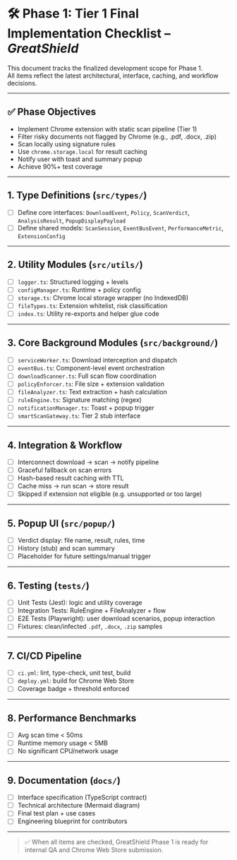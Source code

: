 # 🛠️ Phase 1: Tier 1 Final Implementation Checklist – *GreatShield*

This document tracks the finalized development scope for Phase 1.  
All items reflect the latest architectural, interface, caching, and workflow decisions.

---

## ✅ Phase Objectives

- Implement Chrome extension with static scan pipeline (Tier 1)
- Filter risky documents not flagged by Chrome (e.g., .pdf, .docx, .zip)
- Scan locally using signature rules
- Use `chrome.storage.local` for result caching
- Notify user with toast and summary popup
- Achieve 90%+ test coverage

---

## 1. Type Definitions (`src/types/`)

- [ ] Define core interfaces: `DownloadEvent`, `Policy`, `ScanVerdict`, `AnalysisResult`, `PopupDisplayPayload`
- [ ] Define shared models: `ScanSession`, `EventBusEvent`, `PerformanceMetric`, `ExtensionConfig`

---

## 2. Utility Modules (`src/utils/`)

- [ ] `logger.ts`: Structured logging + levels
- [ ] `configManager.ts`: Runtime + policy config
- [ ] `storage.ts`: Chrome local storage wrapper (no IndexedDB)
- [ ] `fileTypes.ts`: Extension whitelist, risk classification
- [ ] `index.ts`: Utility re-exports and helper glue code

---

## 3. Core Background Modules (`src/background/`)

- [ ] `serviceWorker.ts`: Download interception and dispatch
- [ ] `eventBus.ts`: Component-level event orchestration
- [ ] `downloadScanner.ts`: Full scan flow coordination
- [ ] `policyEnforcer.ts`: File size + extension validation
- [ ] `fileAnalyzer.ts`: Text extraction + hash calculation
- [ ] `ruleEngine.ts`: Signature matching (regex)
- [ ] `notificationManager.ts`: Toast + popup trigger
- [ ] `smartScanGateway.ts`: Tier 2 stub interface

---

## 4. Integration & Workflow

- [ ] Interconnect download → scan → notify pipeline
- [ ] Graceful fallback on scan errors
- [ ] Hash-based result caching with TTL
- [ ] Cache miss → run scan → store result
- [ ] Skipped if extension not eligible (e.g. unsupported or too large)

---

## 5. Popup UI (`src/popup/`)

- [ ] Verdict display: file name, result, rules, time
- [ ] History (stub) and scan summary
- [ ] Placeholder for future settings/manual trigger

---

## 6. Testing (`tests/`)

- [ ] Unit Tests (Jest): logic and utility coverage
- [ ] Integration Tests: RuleEngine + FileAnalyzer + flow
- [ ] E2E Tests (Playwright): user download scenarios, popup interaction
- [ ] Fixtures: clean/infected `.pdf`, `.docx`, `.zip` samples

---

## 7. CI/CD Pipeline

- [ ] `ci.yml`: lint, type-check, unit test, build
- [ ] `deploy.yml`: build for Chrome Web Store
- [ ] Coverage badge + threshold enforced

---

## 8. Performance Benchmarks

- [ ] Avg scan time < 50ms
- [ ] Runtime memory usage < 5MB
- [ ] No significant CPU/network usage

---

## 9. Documentation (`docs/`)

- [ ] Interface specification (TypeScript contract)
- [ ] Technical architecture (Mermaid diagram)
- [ ] Final test plan + use cases
- [ ] Engineering blueprint for contributors

---

> ✅ When all items are checked, GreatShield Phase 1 is ready for internal QA and Chrome Web Store submission.
